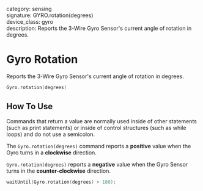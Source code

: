category: sensing  
signature: GYRO.rotation(degrees)  
device_class: gyro  
description: Reports the 3-Wire Gyro Sensor's current angle of rotation in degrees.

# Gyro Rotation

Reports the 3-Wire Gyro Sensor's current angle of rotation in degrees.

```cpp
Gyro.rotation(degrees)
```

## How To Use

Commands that return a value are normally used inside of other statements (such as print statements) or inside of control structures (such as while loops) and do not use a semicolon.

The `Gyro.rotation(degrees)` command reports a **positive** value when the Gyro turns in a **clockwise** direction.

`Gyro.rotation(degrees)` reports a **negative** value when the Gyro Sensor turns in the **counter-clockwise** direction.

```cpp
waitUntil(Gyro.rotation(degrees) > 180);
```
<advanced>
</advanced>
